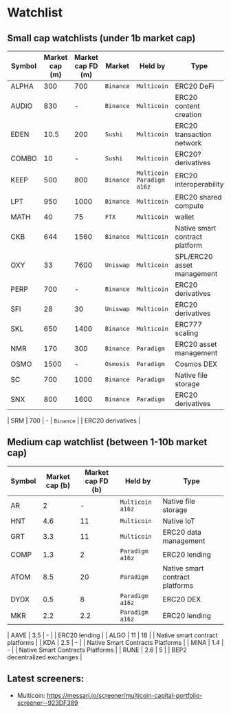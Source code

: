 # Watchlist

## Small cap watchlists (under 1b market cap)

| Symbol | Market cap (m) | Market cap FD (m) | Market | Held by | Type |
| --- | --- | --- | --- | --- | --- |
| ALPHA | 300 | 700 | `Binance` | `Multicoin` | ERC20 DeFi |
| AUDIO | 830 | - | `Binance` | `Multicoin` | ERC20 content creation |
| EDEN | 10.5 | 200 | `Sushi` | `Multicoin` | ERC20 transaction network |
| COMBO | 10 | - | `Sushi` | `Multicoin` | ERC20? derivatives |
| KEEP | 500 | 800 | `Binance` | `Multicoin` `Paradigm` `a16z`| ERC20 interoperability |
| LPT | 950 | 1000 | `Binance` | `Multicoin` | ERC20 shared compute |
| MATH | 40 | 75 | `FTX` | `Multicoin` | wallet |
| CKB | 644 | 1560 | `Binance` | `Multicoin` | Native smart contract platform |
| OXY | 33 | 7600 | `Uniswap` | `Multicoin` | SPL/ERC20 asset management |
| PERP | 700 | - | `Binance` | `Multicoin` | ERC20 derivatives |
| SFI | 28 | 30 | `Uniswap` | `Multicoin` | ERC20 derivatives |
| SKL | 650 | 1400 | `Binance` | `Multicoin` | ERC777 scaling |
| NMR | 170 | 300 | `Binance` | `Paradigm` | ERC20 asset management |
| OSMO | 1500 | - | `Osmosis` | `Paradigm` | Cosmos DEX |
| SC | 700 | 1000 | `Binance` | `Paradigm` | Native file storage |
| SNX | 800 | 1600 | `Binance` | `Paradigm` | ERC20 derivatives |


| SRM | 700 | - | `Binance` |  | ERC20 derivatives |

## Medium cap watchlist (between 1-10b market cap)

| Symbol | Market cap (b) | Market cap FD (b) | Held by | Type |
| --- | --- | --- | --- | --- | 
| AR | 2 | - | `Multicoin` `a16z`| Native file storage |
| HNT | 4.6 | 11 | `Multicoin` | Native IoT |
| GRT | 3.3 | 11 | `Multicoin` | ERC20 data management |
| COMP | 1.3 | 2 | `Paradigm` `a16z`| ERC20 lending |
| ATOM | 8.5 | 20 | `Paradigm`| Native smart contract platforms |
| DYDX | 0.5 | 8 | `Paradigm` `a16z`| ERC20 DEX |
| MKR | 2.2 | 2.2 | `Paradigm` `a16z`| ERC20 lending |

| AAVE | 3.5 | - |  | ERC20 lending |
| ALGO | 11 | 18 |  | Native smart contract platforms |
| KDA | 2.5 | - |  | Native Smart Contracts Platforms |
| MINA | 1.4 | - |  | Native Smart Contracts Platforms |
| RUNE | 2.6 | 5 |  | BEP2 decentralized exchanges |



## Latest screeners:
- Multicoin: https://messari.io/screener/multicoin-capital-portfolio-screener--923DF389







